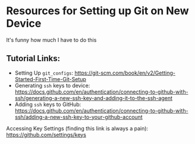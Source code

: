 # Resources for Setting up Git on New Device

It's funny how much I have to do this

## Tutorial Links:
- Setting Up `git_configs`: https://git-scm.com/book/en/v2/Getting-Started-First-Time-Git-Setup
- Generating `ssh` keys to device: https://docs.github.com/en/authentication/connecting-to-github-with-ssh/generating-a-new-ssh-key-and-adding-it-to-the-ssh-agent
- Adding `ssh` keys to GitHub: https://docs.github.com/en/authentication/connecting-to-github-with-ssh/adding-a-new-ssh-key-to-your-github-account

Accessing Key Settings (finding this link is always a pain): https://github.com/settings/keys

